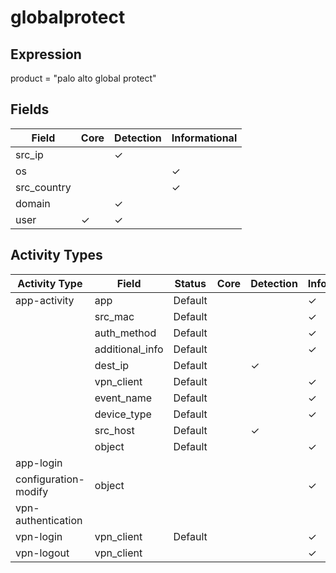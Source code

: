 globalprotect
=============

Expression
----------

product = "palo alto global protect"

Fields
------

| Field       | Core     | Detection | Informational |
| ----------- | -------- | --------- | ------------- |
| src_ip      |          | &#10003;  |               |
| os          |          |           | &#10003;      |
| src_country |          |           | &#10003;      |
| domain      |          | &#10003;  |               |
| user        | &#10003; | &#10003;  |               |

Activity Types
--------------

| Activity Type        | Field           | Status  | Core | Detection | Informational |
| -------------------- | --------------- | ------- | ---- | --------- | ------------- |
| app-activity         | app             | Default |      |           | &#10003;      |
|                      | src_mac         | Default |      |           | &#10003;      |
|                      | auth_method     | Default |      |           | &#10003;      |
|                      | additional_info | Default |      |           | &#10003;      |
|                      | dest_ip         | Default |      | &#10003;  |               |
|                      | vpn_client      | Default |      |           | &#10003;      |
|                      | event_name      | Default |      |           | &#10003;      |
|                      | device_type     | Default |      |           | &#10003;      |
|                      | src_host        | Default |      | &#10003;  |               |
|                      | object          | Default |      |           | &#10003;      |
| app-login            |                 |         |      |           |               |
| configuration-modify | object          |         |      |           | &#10003;      |
| vpn-authentication   |                 |         |      |           |               |
| vpn-login            | vpn_client      | Default |      |           | &#10003;      |
| vpn-logout           | vpn_client      |         |      |           | &#10003;      |

